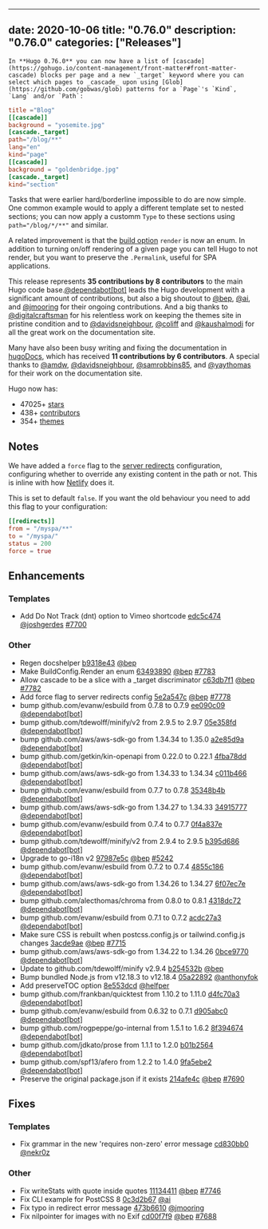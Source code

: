 
---
date: 2020-10-06
title: "0.76.0"
description: "0.76.0"
categories: ["Releases"]
---

	In **Hugo 0.76.0** you can now have a list of [cascade](https://gohugo.io/content-management/front-matter#front-matter-cascade) blocks per page and a new `_target` keyword where you can select which pages to _cascade_ upon using [Glob](https://github.com/gobwas/glob) patterns for a `Page`'s `Kind`, `Lang` and/or `Path`:

```toml
title ="Blog"
[[cascade]]
background = "yosemite.jpg"
[cascade._target]
path="/blog/**"
lang="en"
kind="page"
[[cascade]]
background = "goldenbridge.jpg"
[cascade._target]
kind="section"
```

Tasks that were earlier hard/borderline impossible to do are now simple. One common example would to apply a different template set to nested sections; you can now apply a customm `Type` to these sections using  `path="/blog/*/**"` and similar.

A related improvement is that the [build option](https://gohugo.io/content-management/build-options/#readout) `render` is now an enum. In addition to turning on/off rendering of a given page you can tell Hugo to not render, but you want to preserve the `.Permalink`, useful for SPA applications.

This release represents **35 contributions by 8 contributors** to the main Hugo code base.[@dependabot[bot]](https://github.com/apps/dependabot) leads the Hugo development with a significant amount of contributions, but also a big shoutout to [@bep](https://github.com/bep), [@ai](https://github.com/ai), and [@jmooring](https://github.com/jmooring) for their ongoing contributions.
And a big thanks to [@digitalcraftsman](https://github.com/digitalcraftsman) for his relentless work on keeping the themes site in pristine condition and to [@davidsneighbour](https://github.com/davidsneighbour), [@coliff](https://github.com/coliff) and [@kaushalmodi](https://github.com/kaushalmodi) for all the great work on the documentation site.

Many have also been busy writing and fixing the documentation in [hugoDocs](https://github.com/gohugoio/hugoDocs), 
which has received **11 contributions by 6 contributors**. A special thanks to [@amdw](https://github.com/amdw), [@davidsneighbour](https://github.com/davidsneighbour), [@samrobbins85](https://github.com/samrobbins85), and [@yaythomas](https://github.com/yaythomas) for their work on the documentation site.


Hugo now has:

* 47025+ [stars](https://github.com/gohugoio/hugo/stargazers)
* 438+ [contributors](https://github.com/gohugoio/hugo/graphs/contributors)
* 354+ [themes](http://themes.gohugo.io/)

## Notes


We have added a `force` flag to the [server redirects](https://gohugo.io/getting-started/configuration/#configure-server) configuration, configuring whether to override any existing content in the path or not. This is inline with how [Netlify](https://docs.netlify.com/routing/redirects/#syntax-for-the-netlify-configuration-file) does it.

This is set to default `false`. If you want the old behaviour you need to add this flag to your configuration:

```toml
[[redirects]]
from = "/myspa/**"
to = "/myspa/"
status = 200
force = true
```

## Enhancements

### Templates

* Add Do Not Track (dnt) option to Vimeo shortcode [edc5c474](https://github.com/gohugoio/hugo/commit/edc5c4741caaee36ba4d42b5947c195a3e02e6aa) [@joshgerdes](https://github.com/joshgerdes) [#7700](https://github.com/gohugoio/hugo/issues/7700)

### Other

* Regen docshelper [b9318e43](https://github.com/gohugoio/hugo/commit/b9318e4315d9112f727140c0950d8836bf26eb87) [@bep](https://github.com/bep) 
* Make BuildConfig.Render an enum [63493890](https://github.com/gohugoio/hugo/commit/634938908ec8f393b9a05d26b4cfe19ca7abb0d0) [@bep](https://github.com/bep) [#7783](https://github.com/gohugoio/hugo/issues/7783)
* Allow cascade to be a slice with a _target discriminator [c63db7f1](https://github.com/gohugoio/hugo/commit/c63db7f1f6774a2d661af1d8197c6fe377e3ad25) [@bep](https://github.com/bep) [#7782](https://github.com/gohugoio/hugo/issues/7782)
* Add force flag to server redirects config [5e2a547c](https://github.com/gohugoio/hugo/commit/5e2a547cb594b31ecb0f089b08db2e15c6dc381a) [@bep](https://github.com/bep) [#7778](https://github.com/gohugoio/hugo/issues/7778)
* bump github.com/evanw/esbuild from 0.7.8 to 0.7.9 [ee090c09](https://github.com/gohugoio/hugo/commit/ee090c0940cdbf636e3a55a40b41612d92b9c62d) [@dependabot[bot]](https://github.com/apps/dependabot) 
* bump github.com/tdewolff/minify/v2 from 2.9.5 to 2.9.7 [05e358fd](https://github.com/gohugoio/hugo/commit/05e358fd335bcb5c7bdc2783ab0c17ec42667df6) [@dependabot[bot]](https://github.com/apps/dependabot) 
* bump github.com/aws/aws-sdk-go from 1.34.34 to 1.35.0 [a2e85d9a](https://github.com/gohugoio/hugo/commit/a2e85d9a75aca59fd720cce6561ff64997858cd2) [@dependabot[bot]](https://github.com/apps/dependabot) 
* bump github.com/getkin/kin-openapi from 0.22.0 to 0.22.1 [4fba78dd](https://github.com/gohugoio/hugo/commit/4fba78dd0e950742132954a5d24629e4adfa1bb1) [@dependabot[bot]](https://github.com/apps/dependabot) 
* bump github.com/aws/aws-sdk-go from 1.34.33 to 1.34.34 [c011b466](https://github.com/gohugoio/hugo/commit/c011b4667f3e1e3c6ecea2fe8f251578884c53b6) [@dependabot[bot]](https://github.com/apps/dependabot) 
* bump github.com/evanw/esbuild from 0.7.7 to 0.7.8 [35348b4b](https://github.com/gohugoio/hugo/commit/35348b4b343600ec24b1eb1a06f4d3c59199df25) [@dependabot[bot]](https://github.com/apps/dependabot) 
* bump github.com/aws/aws-sdk-go from 1.34.27 to 1.34.33 [34915777](https://github.com/gohugoio/hugo/commit/34915777c2e8bc1457ff90d09cf814d494d9eece) [@dependabot[bot]](https://github.com/apps/dependabot) 
* bump github.com/evanw/esbuild from 0.7.4 to 0.7.7 [0f4a837e](https://github.com/gohugoio/hugo/commit/0f4a837ed1fd903bb6740b512683528ddb917918) [@dependabot[bot]](https://github.com/apps/dependabot) 
* bump github.com/tdewolff/minify/v2 from 2.9.4 to 2.9.5 [b395d686](https://github.com/gohugoio/hugo/commit/b395d686e9a77bf4e0d587ee9a3af4ae6e1aee02) [@dependabot[bot]](https://github.com/apps/dependabot) 
* Upgrade to go-i18n v2 [97987e5c](https://github.com/gohugoio/hugo/commit/97987e5c0254e35668dca7f89e67b79553e617c8) [@bep](https://github.com/bep) [#5242](https://github.com/gohugoio/hugo/issues/5242)
* bump github.com/evanw/esbuild from 0.7.2 to 0.7.4 [4855c186](https://github.com/gohugoio/hugo/commit/4855c186d8f05e5e1b0f681b4aa6482a033df241) [@dependabot[bot]](https://github.com/apps/dependabot) 
* bump github.com/aws/aws-sdk-go from 1.34.26 to 1.34.27 [6f07ec7e](https://github.com/gohugoio/hugo/commit/6f07ec7e9ec5c43f78100aa36b82786ba0260d75) [@dependabot[bot]](https://github.com/apps/dependabot) 
* bump github.com/alecthomas/chroma from 0.8.0 to 0.8.1 [4318dc72](https://github.com/gohugoio/hugo/commit/4318dc72f8c562b3bc106cd953d9fce58a93455d) [@dependabot[bot]](https://github.com/apps/dependabot) 
* bump github.com/evanw/esbuild from 0.7.1 to 0.7.2 [acdc27a3](https://github.com/gohugoio/hugo/commit/acdc27a32de83f32557e7a108797ddbebe4eb464) [@dependabot[bot]](https://github.com/apps/dependabot) 
* Make sure CSS is rebuilt when postcss.config.js or tailwind.config.js changes [3acde9ae](https://github.com/gohugoio/hugo/commit/3acde9ae04fbf4a8c635d404608cb87218a8b803) [@bep](https://github.com/bep) [#7715](https://github.com/gohugoio/hugo/issues/7715)
* bump github.com/aws/aws-sdk-go from 1.34.22 to 1.34.26 [0bce9770](https://github.com/gohugoio/hugo/commit/0bce97703c17318b13b95d78ba41f40efb06aea7) [@dependabot[bot]](https://github.com/apps/dependabot) 
* Update to  github.com/tdewolff/minify v2.9.4 [b254532b](https://github.com/gohugoio/hugo/commit/b254532b52785954c98a473a635b9cea016d8565) [@bep](https://github.com/bep) 
* Bump bundled Node.js from v12.18.3 to v12.18.4 [05a22892](https://github.com/gohugoio/hugo/commit/05a22892921bd4618efe6135ce0d6fe2be545607) [@anthonyfok](https://github.com/anthonyfok) 
* Add preserveTOC option [8e553dcd](https://github.com/gohugoio/hugo/commit/8e553dcdefe50ab534f1199c006ae7754e14bee5) [@helfper](https://github.com/helfper) 
* bump github.com/frankban/quicktest from 1.10.2 to 1.11.0 [d4fc70a3](https://github.com/gohugoio/hugo/commit/d4fc70a3b320a55c4f571eed806d5ad5fdf1ef14) [@dependabot[bot]](https://github.com/apps/dependabot) 
* bump github.com/evanw/esbuild from 0.6.32 to 0.7.1 [d905abc0](https://github.com/gohugoio/hugo/commit/d905abc002aa6fd260e82063ef1edb8876aa76fd) [@dependabot[bot]](https://github.com/apps/dependabot) 
* bump github.com/rogpeppe/go-internal from 1.5.1 to 1.6.2 [8f394674](https://github.com/gohugoio/hugo/commit/8f3946746dda444f183ba235288c2b39d0d6a943) [@dependabot[bot]](https://github.com/apps/dependabot) 
* bump github.com/jdkato/prose from 1.1.1 to 1.2.0 [b01b2564](https://github.com/gohugoio/hugo/commit/b01b2564eefe342c9bf9767ffc256ebd04b94c71) [@dependabot[bot]](https://github.com/apps/dependabot) 
* bump github.com/spf13/afero from 1.2.2 to 1.4.0 [9fa5ebe2](https://github.com/gohugoio/hugo/commit/9fa5ebe2c42fbb37d066ffcd36bad4d08efe879a) [@dependabot[bot]](https://github.com/apps/dependabot) 
* Preserve the original package.json if it exists [214afe4c](https://github.com/gohugoio/hugo/commit/214afe4c1bb9c37bc6159e659d66ba9a268a2849) [@bep](https://github.com/bep) [#7690](https://github.com/gohugoio/hugo/issues/7690)

## Fixes

### Templates

* Fix grammar in the new 'requires non-zero' error message [cd830bb0](https://github.com/gohugoio/hugo/commit/cd830bb0275fc39240861627ef26e146985b5c86) [@nekr0z](https://github.com/nekr0z) 

### Other

* Fix writeStats with quote inside quotes [11134411](https://github.com/gohugoio/hugo/commit/111344113bf8c16ae45528d67ff408da15961727) [@bep](https://github.com/bep) [#7746](https://github.com/gohugoio/hugo/issues/7746)
* Fix CLI example for PostCSS 8 [0c3d2b67](https://github.com/gohugoio/hugo/commit/0c3d2b67e0af38a4c3935fb04f722a73ec1d3f8b) [@ai](https://github.com/ai) 
* Fix typo in redirect error message [473b6610](https://github.com/gohugoio/hugo/commit/473b6610d51d4a33ba35917f95b0d97ea78dad2b) [@jmooring](https://github.com/jmooring) 
* Fix nilpointer for images with no Exif [cd00f7f9](https://github.com/gohugoio/hugo/commit/cd00f7f9661d67951ef16c5198541f09f1c058b4) [@bep](https://github.com/bep) [#7688](https://github.com/gohugoio/hugo/issues/7688)





